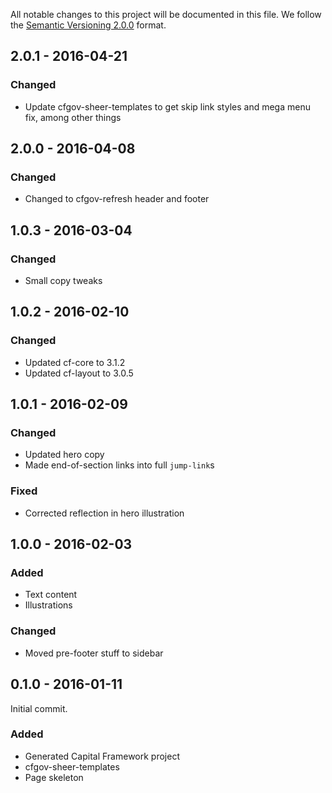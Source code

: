 All notable changes to this project will be documented in this file.
We follow the [Semantic Versioning 2.0.0](http://semver.org/) format.


## 2.0.1 - 2016-04-21

### Changed
- Update cfgov-sheer-templates to get skip link styles and mega menu fix,
  among other things


## 2.0.0 - 2016-04-08

### Changed
- Changed to cfgov-refresh header and footer


## 1.0.3 - 2016-03-04

### Changed
- Small copy tweaks


## 1.0.2 - 2016-02-10

### Changed
- Updated cf-core to 3.1.2
- Updated cf-layout to 3.0.5


## 1.0.1 - 2016-02-09

### Changed
- Updated hero copy
- Made end-of-section links into full `jump-link`s

### Fixed
- Corrected reflection in hero illustration


## 1.0.0 - 2016-02-03

### Added
- Text content
- Illustrations

### Changed
- Moved pre-footer stuff to sidebar


## 0.1.0 - 2016-01-11

Initial commit.

### Added
- Generated Capital Framework project
- cfgov-sheer-templates
- Page skeleton

